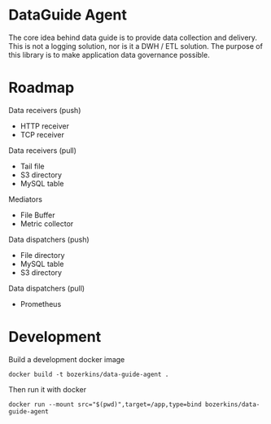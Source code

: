 # DataGuide Agent

The core idea behind data guide is to provide data collection and delivery. This is not a logging solution, nor is it a DWH / ETL solution. The purpose of this library is to make application data governance possible.

# Roadmap

Data receivers (push)
- HTTP receiver
- TCP receiver

Data receivers (pull)
- Tail file
- S3 directory
- MySQL table

Mediators
- File Buffer
- Metric collector

Data dispatchers (push)
- File directory
- MySQL table
- S3 directory

Data dispatchers (pull)
- Prometheus


# Development

Build a development docker image

```console
docker build -t bozerkins/data-guide-agent .
```

Then run it with docker

```console
docker run --mount src="$(pwd)",target=/app,type=bind bozerkins/data-guide-agent
```
